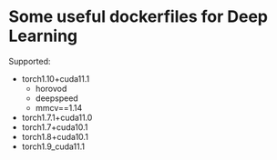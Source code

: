 # Some useful dockerfiles for Deep Learning

Supported: 

- torch1.10+cuda11.1  
    - horovod
    - deepspeed
    - mmcv==1.14
- torch1.7.1+cuda11.0  
- torch1.7+cuda10.1  
- torch1.8+cuda10.1  
- torch1.9_cuda11.1

